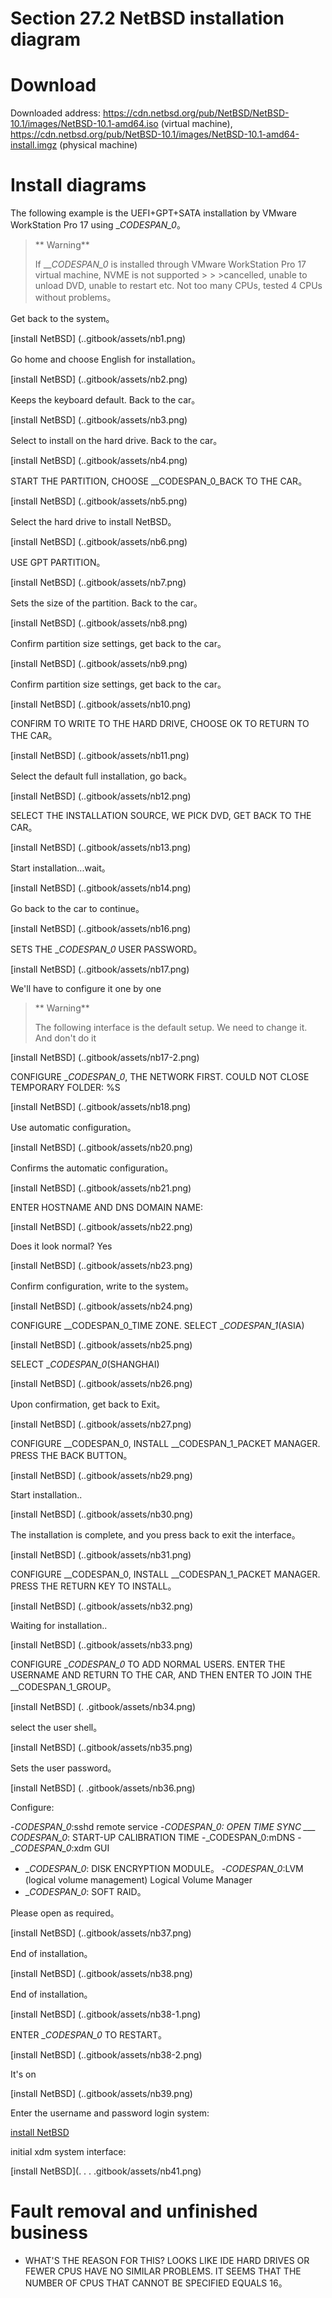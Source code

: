 # Section 27.2 NetBSD installation diagram

# Download

Downloaded address: <https://cdn.netbsd.org/pub/NetBSD/NetBSD-10.1/images/NetBSD-10.1-amd64.iso> (virtual machine), <https://cdn.netbsd.org/pub/NetBSD-10.1/images/NetBSD-10.1-amd64-install.imgz> (physical machine)

# Install diagrams

The following example is the UEFI+GPT+SATA installation by VMware WorkStation Pro 17 using __CODESPAN_0_。

>** Warning**
>
>If ___CODESPAN_0_ is installed through VMware WorkStation Pro 17 virtual machine, NVME is not supported > > >cancelled, unable to unload DVD, unable to restart etc. Not too many CPUs, tested 4 CPUs without problems。

Get back to the system。

[install NetBSD] (..gitbook/assets/nb1.png)

Go home and choose English for installation。

[install NetBSD] (..gitbook/assets/nb2.png)

Keeps the keyboard default. Back to the car。

[install NetBSD] (..gitbook/assets/nb3.png)

Select to install on the hard drive. Back to the car。

[install NetBSD] (..gitbook/assets/nb4.png)

START THE PARTITION, CHOOSE __CODESPAN_0_BACK TO THE CAR。

[install NetBSD] (..gitbook/assets/nb5.png)

Select the hard drive to install NetBSD。

[install NetBSD] (..gitbook/assets/nb6.png)


USE GPT PARTITION。

[install NetBSD] (..gitbook/assets/nb7.png)

Sets the size of the partition. Back to the car。

[install NetBSD] (..gitbook/assets/nb8.png)

Confirm partition size settings, get back to the car。

[install NetBSD] (..gitbook/assets/nb9.png)

Confirm partition size settings, get back to the car。

[install NetBSD] (..gitbook/assets/nb10.png)

CONFIRM TO WRITE TO THE HARD DRIVE, CHOOSE OK TO RETURN TO THE CAR。

[install NetBSD] (..gitbook/assets/nb11.png)

Select the default full installation, go back。

[install NetBSD] (..gitbook/assets/nb12.png)

SELECT THE INSTALLATION SOURCE, WE PICK DVD, GET BACK TO THE CAR。

[install NetBSD] (..gitbook/assets/nb13.png)

Start installation...wait。

[install NetBSD] (..gitbook/assets/nb14.png)

Go back to the car to continue。


[install NetBSD] (..gitbook/assets/nb16.png)

SETS THE __CODESPAN_0_ USER PASSWORD。

[install NetBSD] (..gitbook/assets/nb17.png)

We'll have to configure it one by one

>** Warning**
>
> The following interface is the default setup. We need to change it. And don't do it

[install NetBSD] (..gitbook/assets/nb17-2.png)

CONFIGURE __CODESPAN_0_, THE NETWORK FIRST. COULD NOT CLOSE TEMPORARY FOLDER: %S

[install NetBSD] (..gitbook/assets/nb18.png)

Use automatic configuration。

[install NetBSD] (..gitbook/assets/nb20.png)

Confirms the automatic configuration。

[install NetBSD] (..gitbook/assets/nb21.png)

ENTER HOSTNAME AND DNS DOMAIN NAME:

[install NetBSD] (..gitbook/assets/nb22.png)

Does it look normal? Yes

[install NetBSD] (..gitbook/assets/nb23.png)

Confirm configuration, write to the system。

[install NetBSD] (..gitbook/assets/nb24.png)

CONFIGURE __CODESPAN_0_TIME ZONE. SELECT __CODESPAN_1_(ASIA)

[install NetBSD] (..gitbook/assets/nb25.png)

SELECT __CODESPAN_0_(SHANGHAI)

[install NetBSD] (..gitbook/assets/nb26.png)

Upon confirmation, get back to Exit。

[install NetBSD] (..gitbook/assets/nb27.png)

CONFIGURE __CODESPAN_0, INSTALL __CODESPAN_1_PACKET MANAGER. PRESS THE BACK BUTTON。

[install NetBSD] (..gitbook/assets/nb29.png)

Start installation..

[install NetBSD] (..gitbook/assets/nb30.png)

The installation is complete, and you press back to exit the interface。

[install NetBSD] (..gitbook/assets/nb31.png)

CONFIGURE __CODESPAN_0, INSTALL __CODESPAN_1_PACKET MANAGER. PRESS THE RETURN KEY TO INSTALL。

[install NetBSD] (..gitbook/assets/nb32.png)

Waiting for installation..

[install NetBSD] (..gitbook/assets/nb33.png)

CONFIGURE __CODESPAN_0_ TO ADD NORMAL USERS. ENTER THE USERNAME AND RETURN TO THE CAR, AND THEN ENTER TO JOIN THE __CODESPAN_1_GROUP。

[install NetBSD] (. .gitbook/assets/nb34.png)

select the user shell。

[install NetBSD] (..gitbook/assets/nb35.png)

Sets the user password。

[install NetBSD] (. .gitbook/assets/nb36.png)

Configure:

-_CODESPAN_0_:sshd remote service
-__CODESPAN_0_: OPEN TIME SYNC
___ CODESPAN_0_: START-UP CALIBRATION TIME
-_CODESPAN_0:mDNS
-__CODESPAN_0_:xdm GUI
- __CODESPAN_0_: DISK ENCRYPTION MODULE。
-_CODESPAN_0_:LVM (logical volume management) Logical Volume Manager
- __CODESPAN_0_: SOFT RAID。

Please open as required。

[install NetBSD] (..gitbook/assets/nb37.png)

End of installation。

[install NetBSD] (..gitbook/assets/nb38.png)

End of installation。

[install NetBSD] (..gitbook/assets/nb38-1.png)

ENTER __CODESPAN_0_ TO RESTART。

[install NetBSD] (..gitbook/assets/nb38-2.png)

It's on

[install NetBSD] (..gitbook/assets/nb39.png)

Enter the username and password login system:

[install NetBSD](./.gitbook/assets/nb40.png)

initial xdm system interface:

[install NetBSD](. . . .gitbook/assets/nb41.png)

# Fault removal and unfinished business

- WHAT'S THE REASON FOR THIS? LOOKS LIKE IDE HARD DRIVES OR FEWER CPUS HAVE NO SIMILAR PROBLEMS. IT SEEMS THAT THE NUMBER OF CPUS THAT CANNOT BE SPECIFIED EQUALS 16。

